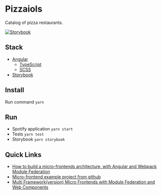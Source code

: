 # Pizzaiols

Catalog of pizza restaurants.

[![Storybook](https://cdn.jsdelivr.net/gh/storybookjs/brand@master/badge/badge-storybook.svg)](https://storybook.js.org/)

## Stack

* [Angular](https://angular.io/)
  * [TypeScript](https://www.typescriptlang.org/)
  * [SCSS](https://sass-lang.com/)
* [Storybook](https://storybook.js.org/)

## Install

Run command `yarn`

## Run

* Spotify application `yarn start`
* Tests `yarn test`
* Storybook `yarn storybook`

## Quick Links

* [How to build a micro-frontends architecture, with Angular and Webpack Module Federation](https://medium.com/agorapulse-stories/building-a-micro-frontends-architecture-in-2021-with-angular-and-webpack-module-federation-50d073617645)
* [Micro-frontend example project from github](https://github.com/benorama/mfe-advanced-demo)
* [Multi Framework(version) Micro Frontends with Module Federation and Web Components](https://github.com/manfredsteyer/multi-framework-micro-frontend)
